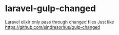 # laravel-gulp-changed
Laravel elixir only pass through changed files
Just like https://github.com/sindresorhus/gulp-changed
